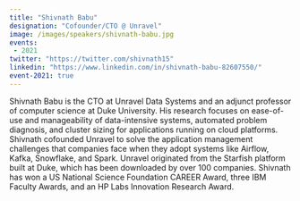 ```yaml
---
title: "Shivnath Babu"
designation: "Cofounder/CTO @ Unravel"
image: /images/speakers/shivnath-babu.jpg
events:
 - 2021
twitter: "https://twitter.com/shivnath15"
linkedin: "https://www.linkedin.com/in/shivnath-babu-82607550/"
event-2021: true
---
```


Shivnath Babu is the CTO at Unravel Data Systems and an adjunct professor of computer science at Duke University. His research focuses on ease-of-use and manageability of data-intensive systems, automated problem diagnosis, and cluster sizing for applications running on cloud platforms. Shivnath cofounded Unravel to solve the application management challenges that companies face when they adopt systems like Airflow, Kafka, Snowflake, and Spark. Unravel originated from the Starfish platform built at Duke, which has been downloaded by over 100 companies. Shivnath has won a US National Science Foundation CAREER Award, three IBM Faculty Awards, and an HP Labs Innovation Research Award.